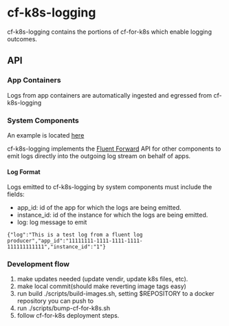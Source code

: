 # cf-k8s-logging

cf-k8s-logging contains the portions of cf-for-k8s which enable logging
outcomes.

## API

### App Containers
Logs from app containers are automatically ingested and egressed from
cf-k8s-logging

### System Components
An example is located [here](examples/forwarder)

cf-k8s-logging implements the [Fluent Forward](https://docs.fluentd.org/output/forward)
API for other components to emit logs directly into the outgoing log stream on
behalf of apps.

#### Log Format
Logs emitted to cf-k8s-logging by system components must include the fields:
- app_id: id of the app for which the logs are being emitted.
- instance_id: id of the instance for which the logs are being emitted.
- log: log message to emit

```
{"log":"This is a test log from a fluent log producer","app_id":"11111111-1111-1111-1111-111111111111","instance_id":"1"}
```

### Development flow

1. make updates needed (update vendir, update k8s files, etc).
1. make local commit(should make reverting image tags easy)
1. run build ./scripts/build-images.sh, setting $REPOSITORY to a docker
   repository you can push to
1. run ./scripts/bump-cf-for-k8s.sh
1. follow cf-for-k8s deployment steps.
